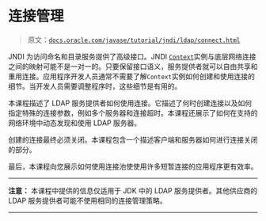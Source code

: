 # 连接管理

> 原文：[`docs.oracle.com/javase/tutorial/jndi/ldap/connect.html`](https://docs.oracle.com/javase/tutorial/jndi/ldap/connect.html)

JNDI 为访问命名和目录服务提供了高级接口。JNDI [`Context`](https://docs.oracle.com/javase/8/docs/api/javax/naming/Context.html)实例与底层网络连接之间的映射可能不是一对一的。只要保留接口语义，服务提供者就可以自由共享和重用连接。应用程序开发人员通常不需要了解`Context`实例如何创建和使用连接的细节。当开发人员需要调整程序时，这些细节是有用的。

本课程描述了 LDAP 服务提供者如何使用连接。它描述了何时创建连接以及如何指定特殊的连接参数，例如多个服务器和连接超时。本课程还展示了如何在支持的网络环境中动态发现和使用 LDAP 服务器。

创建的连接最终必须关闭。本课程包含一个描述客户端和服务器如何进行连接关闭的部分。

最后，本课程向您展示如何使用连接池使使用许多短暂连接的应用程序更有效率。

* * *

**注意：** 本课程中提供的信息仅适用于 JDK 中的 LDAP 服务提供者。其他供应商的 LDAP 服务提供者可能不使用相同的连接管理策略。

* * *
